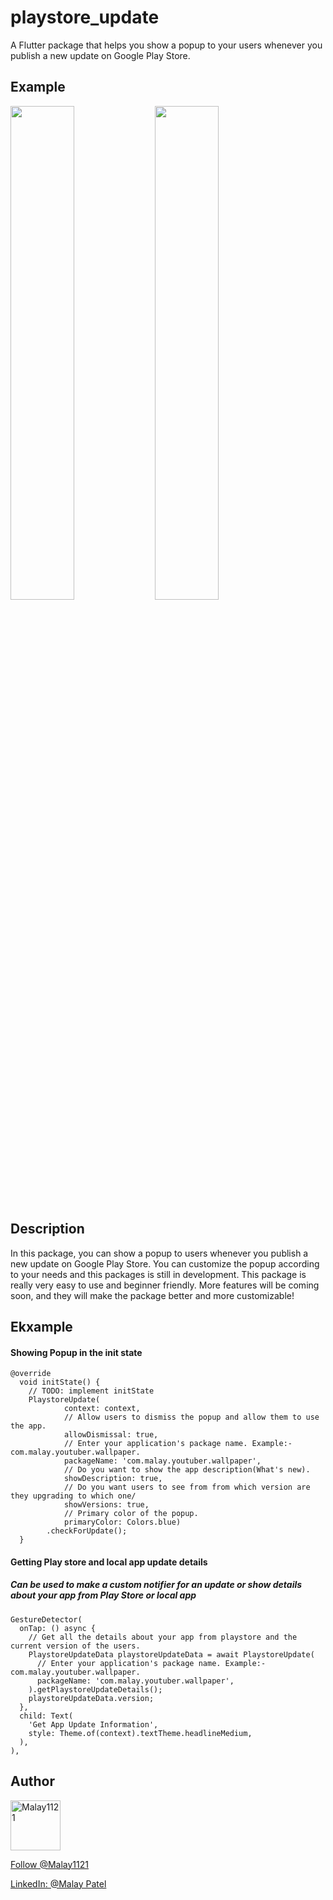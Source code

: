 <!--
This README describes the package. If you publish this package to pub.dev,
this README's contents appear on the landing page for your package.

For information about how to write a good package README, see the guide for
[writing package pages](https://dart.dev/guides/libraries/writing-package-pages).

For general information about developing packages, see the Dart guide for
[creating packages](https://dart.dev/guides/libraries/create-library-packages)
and the Flutter guide for
[developing packages and plugins](https://flutter.dev/developing-packages).
-->

# playstore_update

A Flutter package that helps you show a popup to your users whenever you publish a new update on Google Play Store.

## Example

<img src="https://user-images.githubusercontent.com/56907997/229843728-cc0ec8bc-1f4a-418f-a58f-05027563fef8.png" width="45%"></img> <img src="https://user-images.githubusercontent.com/56907997/229843743-94dfb850-2189-4686-8f9c-1dd5e5069a2d.png" width="45%"></img> 

## Description

In this package, you can show a popup to users whenever you publish a new update on Google Play Store. You can customize the popup according to your needs and this packages is still in development. This package is really very easy to use and beginner friendly. More features will be coming soon, and they will make the package better and more customizable!

## Ekxample

#### Showing Popup in the init state

```
@override
  void initState() {
    // TODO: implement initState
    PlaystoreUpdate(
            context: context,
            // Allow users to dismiss the popup and allow them to use the app.
            allowDismissal: true,
            // Enter your application's package name. Example:- com.malay.youtuber.wallpaper.
            packageName: 'com.malay.youtuber.wallpaper',
            // Do you want to show the app description(What's new).
            showDescription: true,
            // Do you want users to see from from which version are they upgrading to which one/
            showVersions: true,
            // Primary color of the popup.
            primaryColor: Colors.blue)
        .checkForUpdate();
  }
```



#### Getting Play store and local app update details
##### Can be used to make a custom notifier for an update or show details about your app from Play Store or local app

```
GestureDetector(
  onTap: () async {
    // Get all the details about your app from playstore and the current version of the users.
    PlaystoreUpdateData playstoreUpdateData = await PlaystoreUpdate(
      // Enter your application's package name. Example:- com.malay.youtuber.wallpaper.
      packageName: 'com.malay.youtuber.wallpaper',
    ).getPlaystoreUpdateDetails();
    playstoreUpdateData.version;
  },
  child: Text(
    'Get App Update Information',
    style: Theme.of(context).textTheme.headlineMedium,
  ),
),
```



## Author

<a href="https://github.com/Malay1121"><img src="https://avatars.githubusercontent.com/u/56907997?v=3" title="Malay1121" width="80" height="80"></a>

<a class="github-button" href="https://github.com/Malay1121" aria-label="Follow @Malay1121 on GitHub">Follow @Malay1121</a>

<a class="github-button" href="https://www.linkedin.com/malay-patel-dev/" aria-label="LinkedIn: malay-patel-dev">LinkedIn: @Malay Patel</a>

